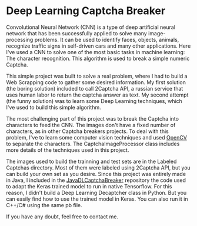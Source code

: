 Deep Learning Captcha Breaker
===================

Convolutional Neural Network (CNN) is a type of deep artificial neural network that has been successfully applied to solve many image-processing problems. It can be used to identify faces, objects, animals, recognize traffic signs in self-driven cars and many other applications. Here I've used a CNN to solve one of the most basic tasks in machine learning: The character recognition. This algorithm is used to break a simple numeric Captcha.

This simple project was built to solve a real problem, where I had to build a Web Scrapping code to gather some desired information. My first solution (the boring solution) included to call 2Captcha API, a russian service that uses human labor to return the captcha answer as text. My second attempt (the funny solution) was to learn some Deep Learning techniques, which I've used to build this simple algorithm.

The most challenging part of this project was to break the Captcha into characters to feed the CNN. The images don't have a fixed number of characters, as in other Captcha breakers projects. To deal with this problem, I've to learn some computer vision techniques and used [OpenCV](https://opencv.org/) to separate the characters. The CaptchaImageProcessor class includes more details of the techniques used in this project.

The images used to build the trainning and test sets are in the Labeled Captchas directory. Most of them were labeled using 2Captcha API, but you can build your own set as you desire. Since this project was entirely made in Java, I included in the [JavaDLCaptchaBreaker](https://github.com/marinelligiovanna/JavaDLCaptchaBreaker/tree/master) repository the code used to adapt the Keras trained model to run in native Tensorflow. For this reason, I didn't build a Deep Learning Decaptcher class in Python. But you can easily find how to use the trained model in Keras. You can also run it in C++/C# using the same pb file.

If you have any doubt, feel free to contact me.


